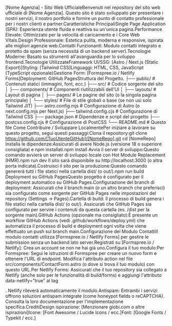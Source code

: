 [Nome Agenzia] - Sito Web UfficialeBenvenuti nel repository del sito web ufficiale di [Nome Agenzia]. Questo sito è stato sviluppato per presentare i nostri servizi, il nostro portfolio e fornire un punto di contatto professionale per i nostri clienti e partner.Caratteristiche PrincipaliSingle Page Application (SPA): Esperienza utente fluida e reattiva su un'unica pagina.Performance Elevate: Ottimizzato per la velocità di caricamento e i Core Web Vitals.Design Professionale: Estetica pulita, moderna e responsive, ispirata alle migliori agenzie web.Contatti Funzionanti: Modulo contatti integrato e protetto da spam (senza necessità di un backend server).Tecnologie Moderne: Basato su strumenti all'avanguardia per lo sviluppo frontend.Tecnologie UtilizzateFramework UI/SSG: [Astro / Next.js (Static Export)]Styling: [Tailwind CSS]Linguaggi: HTML, CSS, JavaScript (TypeScript opzionale)Gestione Form: [Formspree.io / Netlify Forms]Deployment: GitHub PagesStruttura del Progetto.
├── public/                 # Contenuti statici (immagini, font, ecc.)
├── src/                    # Codice sorgente del sito
│   ├── components/         # Componenti riutilizzabili dell'UI
│   ├── layouts/            # Layout di pagina
│   ├── pages/              # Le pagine del sito (o la singola pagina principale)
│   └── styles/             # File di stile globali o base (se non usi solo Tailwind JIT)
├── astro.config.mjs        # Configurazione di Astro (o next.config.mjs per Next.js)
├── tailwind.config.cjs     # Configurazione di Tailwind CSS
├── package.json            # Dipendenze e script del progetto
├── postcss.config.cjs      # Configurazione di PostCSS
└── README.md               # Questo file
Come Contribuire / Sviluppare LocalmentePer iniziare a lavorare su questo progetto, segui questi passaggi:Clona il repository:git clone https://github.com/[TuoUtenteGitHub]/[NomeRepo].git
cd [NomeRepo]
Installa le dipendenze:Assicurati di avere Node.js (versione 18 o superiore consigliata) e npm installati.npm install
Avvia il server di sviluppo:Questo comando avvierà un server di sviluppo locale con Hot Module Replacement (HMR).npm run dev
Il sito sarà disponibile su http://localhost:3000 (o altra porta indicata).Costruisci il sito per la produzione:Questo comando genererà tutti i file statici nella cartella dist/ (o out/).npm run build
Deployment su GitHub PagesQuesto progetto è configurato per il deployment automatico su GitHub Pages.Configurazione del branch di deployment: Assicurati che il branch main (o un altro branch che preferisci) sia configurato come sorgente per GitHub Pages nelle impostazioni del repository (Settings -> Pages).Cartella di build: Il processo di build genera i file statici nella cartella dist/ (o out/). Assicurati che GitHub Pages sia configurato per servire i contenuti da questa cartella (es. /dist per la sorgente main).GitHub Actions (opzionale ma consigliato):È presente un workflow GitHub Actions (vedi .github/workflows/deploy.yml) che automatizza il processo di build e deployment ogni volta che viene effettuato un push sul branch main.Configurazione del Modulo ContattiIl modulo contatti utilizza [Formspree.io / Netlify Forms] per gestire le submission senza un backend lato server.Registrati su [Formspree.io / Netlify]: Crea un account se non ne hai già uno.Configura il tuo modulo:Per Formspree: Segui le istruzioni di Formspree per creare un nuovo form e ottenere l'URL di endpoint. Modifica l'attributo action nel file src/components/ContactForm.astro (o dove si trova il tuo modulo) con questo URL.Per Netlify Forms: Assicurati che il tuo repository sia collegato a Netlify (anche solo per le funzionalità di build/forms) e aggiungi l'attributo data-netlify="true" al tag <form>. Netlify rileverà automaticamente il modulo.Antispam: Entrambi i servizi offrono soluzioni antispam integrate (come honeypot fields o reCAPTCHA). Consulta la loro documentazione per l'implementazione specifica.CreditiDesign ispirazione: [Menzionare giobi.com o altre ispirazioni]Icone: [Font Awesome / Lucide Icons / ecc.]Font: [Google Fonts / Typekit / ecc.]
